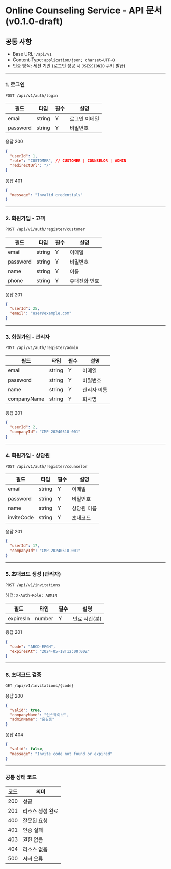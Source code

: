 # Online Counseling Service - API 문서 (v0.1.0-draft)

## 공통 사항

- Base URL: `/api/v1`
- Content-Type: `application/json; charset=UTF-8`
- 인증 방식: 세션 기반 (로그인 성공 시 `JSESSIONID` 쿠키 발급)

---

### 1. 로그인

```
POST /api/v1/auth/login
```

| 필드 | 타입 | 필수 | 설명 |
|------|------|------|------|
| email | string | Y | 로그인 이메일 |
| password | string | Y | 비밀번호 |

응답 200
```json
{
  "userId": 1,
  "role": "CUSTOMER", // CUSTOMER | COUNSELOR | ADMIN
  "redirectUrl": "/"
}
```

응답 401
```json
{
  "message": "Invalid credentials"
}
```

---

### 2. 회원가입 ‑ 고객

```
POST /api/v1/auth/register/customer
```

| 필드 | 타입 | 필수 | 설명 |
|------|------|------|------|
| email | string | Y | 이메일 |
| password | string | Y | 비밀번호 |
| name | string | Y | 이름 |
| phone | string | Y | 휴대전화 번호 |

응답 201
```json
{
  "userId": 25,
  "email": "user@example.com"
}
```

---

### 3. 회원가입 ‑ 관리자

```
POST /api/v1/auth/register/admin
```

| 필드 | 타입 | 필수 | 설명 |
|------|------|------|------|
| email | string | Y | 이메일 |
| password | string | Y | 비밀번호 |
| name | string | Y | 관리자 이름 |
| companyName | string | Y | 회사명 |

응답 201
```json
{
  "userId": 2,
  "companyId": "CMP-20240518-001"
}
```

---

### 4. 회원가입 ‑ 상담원

```
POST /api/v1/auth/register/counselor
```

| 필드 | 타입 | 필수 | 설명 |
|------|------|------|------|
| email | string | Y | 이메일 |
| password | string | Y | 비밀번호 |
| name | string | Y | 상담원 이름 |
| inviteCode | string | Y | 초대코드 |

응답 201
```json
{
  "userId": 17,
  "companyId": "CMP-20240518-001"
}
```

---

### 5. 초대코드 생성 (관리자)

```
POST /api/v1/invitations
```

헤더: `X-Auth-Role: ADMIN`

| 필드 | 타입 | 필수 | 설명 |
|------|------|------|------|
| expiresIn | number | Y | 만료 시간(분) |

응답 201
```json
{
  "code": "ABCD-EFGH",
  "expiresAt": "2024-05-18T12:00:00Z"
}
```

---

### 6. 초대코드 검증

```
GET /api/v1/invitations/{code}
```

응답 200
```json
{
  "valid": true,
  "companyName": "인스웨이브",
  "adminName": "홍길동"
}
```

응답 404
```json
{
  "valid": false,
  "message": "Invite code not found or expired"
}
```

---

### 공통 상태 코드

| 코드 | 의미 |
|------|------|
| 200 | 성공 |
| 201 | 리소스 생성 완료 |
| 400 | 잘못된 요청 |
| 401 | 인증 실패 |
| 403 | 권한 없음 |
| 404 | 리소스 없음 |
| 500 | 서버 오류 | 